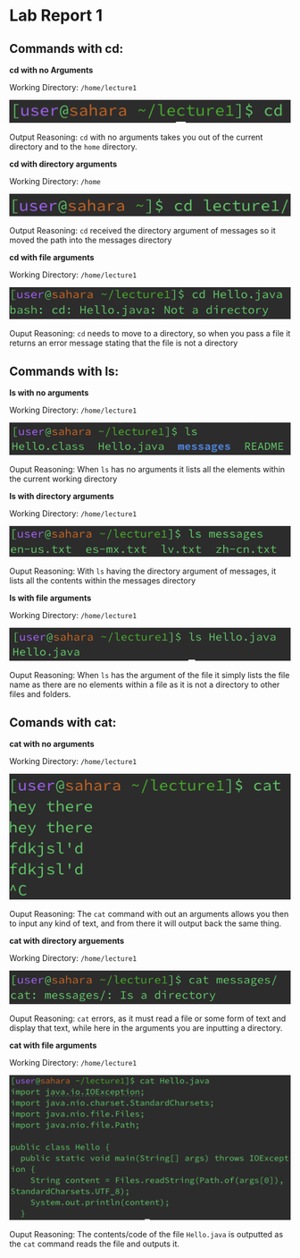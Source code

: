 # Lab Report 1


## Commands with cd: 

**cd with no Arguments**

Working Directory: `/home/lecture1`

![Image](cd_ss.png)

Output Reasoning: `cd` with no arguments takes you out of the current directory and to the `home` directory. 

**cd with directory arguments**

Working Directory: `/home`

![Image](cd_directory.png)

Output Reasoning: `cd` received the directory argument of messages so it moved the path into the messages directory

**cd with file arguments**

Working Directory: `/home/lecture1`

![Image](cd_file.png)

Ouput Reasoning: `cd` needs to move to a directory, so when you pass a file it returns an error message stating that the file is not a directory


## Commands with ls: 

**ls with no arguments**

Working Directory: `/home/lecture1`

![Image](ls_ss.png)

Ouput Reasoning: When `ls` has no arguments it lists all the elements within the current working directory

**ls with directory arguments**

Working Directory: `/home/lecture1`

![Image](ls_directory.png)

Ouput Reasoning: With `ls` having the directory argument of messages, it lists all the contents within the messages directory

**ls with file arguments**

Working Directory: `/home/lecture1`

![Image](ls_file.png)

Ouput Reasoning: When `ls` has the argument of the file it simply lists the file name as there are no elements within a file as it is not a directory to other files and folders. 


## Comands with cat: 

**cat with no arguments**

Working Directory: `/home/lecture1`

![Image](cat_ss.png)

Ouput Reasoning: The `cat` command with out an arguments allows you then to input any kind of text, and from there it will output back the same thing.

**cat with directory arguements**

Working Directory: `/home/lecture1`

![Image](cat_directory.png)

Ouput Reasoning: `cat` errors, as it must read a file or some form of text and display that text, while here in the arguments you are inputting a directory.

**cat with file arguments** 

Working Directory: `/home/lecture1`

![Image](cat_file.png)

Ouput Reasoning: The contents/code of the file `Hello.java` is outputted as the `cat` command reads the file and outputs it. 




